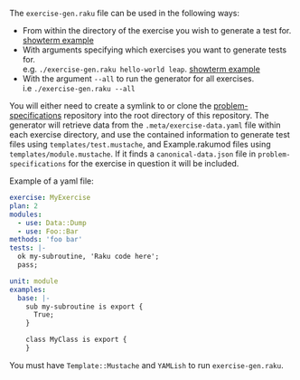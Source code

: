 The `exercise-gen.raku` file can be used in the following ways:
* From within the directory of the exercise you wish to generate a test for. [showterm example](http://showterm.io/cc7ddb7b23bb73e784d7d)
* With arguments specifying which exercises you want to generate tests for.  
  e.g. `./exercise-gen.raku hello-world leap`. [showterm example](http://showterm.io/54d5cf196eb45a0e40640)
* With the argument `--all` to run the generator for all exercises.  
  i.e `./exercise-gen.raku --all`

You will either need to create a symlink to or clone the
[problem-specifications](https://github.com/exercism/problem-specifications) repository
into the root directory of this repository.
The generator will retrieve data from the `.meta/exercise-data.yaml` file within
each exercise directory, and use the contained information to generate
test files using `templates/test.mustache`, and Example.rakumod files using
`templates/module.mustache`. If it finds a `canonical-data.json` file in
`problem-specifications` for the exercise in question it will be included.

Example of a yaml file:
```yaml
exercise: MyExercise
plan: 2
modules:
  - use: Data::Dump
  - use: Foo::Bar
methods: 'foo bar'
tests: |-
  ok my-subroutine, 'Raku code here';
  pass;

unit: module
examples:
  base: |-
    sub my-subroutine is export {
      True;
    }

    class MyClass is export {
    }
```

You must have `Template::Mustache` and `YAMLish` to run `exercise-gen.raku`.
